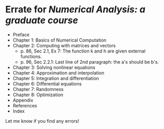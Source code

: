 # Errate for *Numerical Analysis: a graduate course*

* Preface
* Chapter 1: Basics of Numerical Computation
* Chapter 2: Computing with matrices and vectors
  * p. 86, Sec 2.1, Ex 7: The function k and h are given external functions.
  * p. 96, Sec 2.2.1: Last line of 2nd paragraph: the a's should be b's.
* Chapter 3: Solving nonlinear equations
* Chapter 4: Approximation and interpolation
* Chapter 5: Integration and differentiation
* Chapter 6: Differential equations
* Chapter 7: Randomness
* Chapter 8: Optimization
* Appendix
* References
* Index

Let me know if you find any errors!
